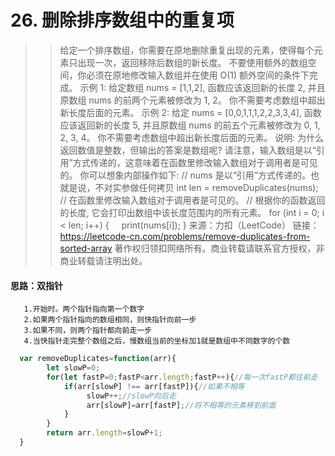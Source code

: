# 26. 删除排序数组中的重复项
>>给定一个排序数组，你需要在原地删除重复出现的元素，使得每个元素只出现一次，返回移除后数组的新长度。
不要使用额外的数组空间，你必须在原地修改输入数组并在使用 O(1) 额外空间的条件下完成。
示例 1:
给定数组 nums = [1,1,2], 
函数应该返回新的长度 2, 并且原数组 nums 的前两个元素被修改为 1, 2。 
你不需要考虑数组中超出新长度后面的元素。
示例 2:
给定 nums = [0,0,1,1,1,2,2,3,3,4],
函数应该返回新的长度 5, 并且原数组 nums 的前五个元素被修改为 0, 1, 2, 3, 4。
你不需要考虑数组中超出新长度后面的元素。
说明:
为什么返回数值是整数，但输出的答案是数组呢?
请注意，输入数组是以“引用”方式传递的，这意味着在函数里修改输入数组对于调用者是可见的。
你可以想象内部操作如下:
// nums 是以“引用”方式传递的。也就是说，不对实参做任何拷贝
int len = removeDuplicates(nums);
// 在函数里修改输入数组对于调用者是可见的。
// 根据你的函数返回的长度, 它会打印出数组中该长度范围内的所有元素。
for (int i = 0; i < len; i++) {
    print(nums[i]);
}
来源：力扣（LeetCode）
链接：https://leetcode-cn.com/problems/remove-duplicates-from-sorted-array
著作权归领扣网络所有。商业转载请联系官方授权，非商业转载请注明出处。
 
#### 思路：双指针

       1.开始时。两个指针指向第一个数字
       2.如果两个指针指向的数组相同，则快指针向前一步
       3.如果不同，则两个指针都向前走一步
       4.当快指针走完整个数组之后，慢数组当前的坐标加1就是数组中不同数字的个数



```javascript
  var removeDuplicates=function(arr){
        let slowP=0;
        for(let fastP=0;fastP<arr.length;fastP++){//每一次fastP都往前走
            if(arr[slowP] !== arr[fastP]){//如果不相等
                 slowP++;//slowP向后走
                 arr[slowP]=arr[fastP];//将不相等的元素移到前面
            }
        }
        return arr.length=slowP+1;
  }
```
